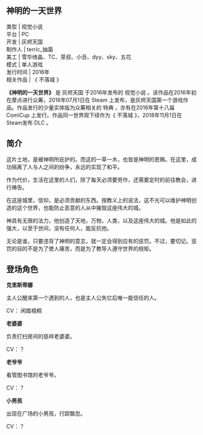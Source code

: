 神明的一天世界  
---  
类型  |  视觉小说   
平台  |  PC   
开发  |  灰烬天国   
制作人  |  terric_抽菌   
美工  |  雪华绮晶、TC、芽叔、小丑、dyy、sky、五花   
模式  |  单人游戏   
发行时间  |  2016年   
相关作品  |  《  不落城  》   
  
**《神明的一天世界》** 是  灰烬天国  于2016年发布的  视觉小说  。该作品在2016年初在摩点进行众筹，2016年07月1日在  Steam
上发布，是灰烬天国第一个游戏作品。作品发行的少量实体版为众筹相关的  特典  ，亦有在2016年第十八届  ComiCup
上发行。作品同一世界观下续作为《  不落城  》，2018年11月1日在Steam发布  DLC  。

##  简介

这片土地，是被神明所庇护的。而这的一草一木，也皆是神明的恩赐。在这里，成功隔离了人与人之间的纷争，永远的实现了和平。

作为代价，生活在这里的人们，除了每天必须要劳作，还需要定时的前往教会，进行祷告。

在这座城里，信仰，是必须贡献的东西。按教义上的说法，这不光可以维护神明创造的这个世界，也能防止恶意的人从中摧毁这座伟大的城。

神具有无限的法力，他创造了天地，万物，人类，以及这座伟大的城。他是如此的强大，以至于世间，没有任何人，能反抗他。

无论是谁，只要违背了神明的意志，就一定会得到应有的惩罚。不过，要切记。惩罚的目的不是为了使人痛苦，而是为了教导人遵守世界的规矩。

##  登场角色

**克里斯蒂娜**

主人公醒来第一个遇到的人，也是主人公失忆后唯一能信任的人。

CV：  闲踏梧桐

**老婆婆**

负责打扫房间的慈祥老婆婆。

CV：？

**老爷爷**

看管图书馆的老爷爷。

CV：？

**小男孩**

出现在广场的小男孩，行踪飘忽。

CV：？